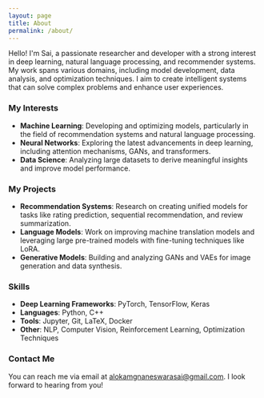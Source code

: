 ```yaml
---
layout: page
title: About
permalink: /about/
---
```

Hello! I'm Sai, a passionate researcher and developer with a strong interest in deep learning, natural language processing, and recommender systems. My work spans various domains, including model development, data analysis, and optimization techniques. I aim to create intelligent systems that can solve complex problems and enhance user experiences.

### My Interests

- **Machine Learning**: Developing and optimizing models, particularly in the field of recommendation systems and natural language processing.
- **Neural Networks**: Exploring the latest advancements in deep learning, including attention mechanisms, GANs, and transformers.
- **Data Science**: Analyzing large datasets to derive meaningful insights and improve model performance.

### My Projects

- **Recommendation Systems**: Research on creating unified models for tasks like rating prediction, sequential recommendation, and review summarization.
- **Language Models**: Work on improving machine translation models and leveraging large pre-trained models with fine-tuning techniques like LoRA.
- **Generative Models**: Building and analyzing GANs and VAEs for image generation and data synthesis.

### Skills

- **Deep Learning Frameworks**: PyTorch, TensorFlow, Keras
- **Languages**: Python, C++
- **Tools**: Jupyter, Git, LaTeX, Docker
- **Other**: NLP, Computer Vision, Reinforcement Learning, Optimization Techniques

### Contact Me

You can reach me via email at [alokamgnaneswarasai@gmail.com](mailto:alokamgnaneswarasai@gmail.com). I look forward to hearing from you!

